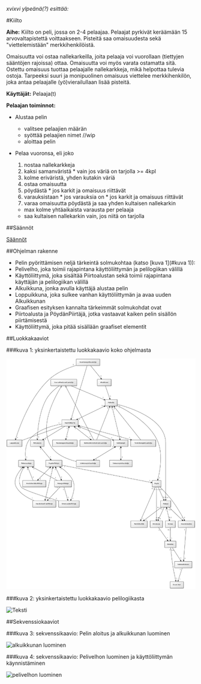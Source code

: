 *xvixvi ylpeänä(?) esittää:*

#Kiilto

**Aihe:** Kiilto on peli, jossa on 2-4 pelaajaa. Pelaajat pyrkivät keräämään 15 arvovaltapistettä voittaakseen. Pisteitä saa omaisuudesta sekä "viettelemistään" merkkihenkilöistä.

Omaisuutta voi ostaa nallekarkeilla, joita pelaaja voi vuorollaan (tiettyjen sääntöjen rajoissa) ottaa. Omaisuutta voi myös varata ostamatta sitä. Ostettu omaisuus tuottaa pelaajalle nallekarkkeja, mikä helpottaa tulevia ostoja. Tarpeeksi suuri ja monipuolinen omaisuus viettelee merkkihenkilön, joka antaa pelaajalle (yö)vierailullaan lisää pisteitä.

**Käyttäjät:** Pelaaja(t)

**Pelaajan toiminnot:**

* Alustaa pelin
  * valitsee pelaajien määrän
  * syöttää pelaajien nimet //wip
  * aloittaa pelin

* Pelaa vuoronsa, eli joko
  1. nostaa nallekarkkeja
    1. kaksi samanväristä
      * vain jos väriä on tarjolla >= 4kpl
    2. kolme eriväristä, yhden kutakin väriä
  2. ostaa omaisuutta
    1. pöydästä
      * jos karkit ja omaisuus riittävät
    2. varauksistaan
      * jos varauksia on
      * jos karkit ja omaisuus riittävät
  3. varaa omaisuutta pöydästä ja saa yhden kultaisen nallekarkin
    * max kolme yhtäaikaista varausta per pelaaja
    * saa kultaisen nallekarkin vain, jos niitä on tarjolla

##Säännöt

[Säännöt](saannot.md)

##Ohjelman rakenne

* Pelin pyörittämisen neljä tärkeintä solmukohtaa (katso [kuva 1](#kuva 1)): 
 * Pelivelho, joka toimii rajapintana käyttöliittymän ja pelilogiikan välillä
 * Käyttöliittymä, joka sisältää Piirtoalustan sekä toimii rajapintana käyttäjän ja pelilogiikan välillä
 * Alkuikkuna, jonka avulla käyttäjä alustaa pelin
 * Loppuikkuna, joka sulkee vanhan käyttöliittymän ja avaa uuden Alkuikkunan
* Graafisen esityksen kannalta tärkeimmät solmukohdat ovat
 * Piirtoalusta ja PöydänPiirtäjä, jotka vastaavat kaiken pelin sisällön piirtämisestä
 * Käyttöliittymä, joka pitää sisällään graafiset elementit

##Luokkakaaviot

###kuva 1: yksinkertaistettu luokkakaavio koko ohjelmasta

![](kuvat/kiilto_luokkakaavio3-1.png "luokkakaavio 3-1")

###kuva 2: yksinkertaistettu luokkakaavio pelilogiikasta

![Teksti](https://raw.githubusercontent.com/xvixvi/kiilto/master/dokumentointi/kuvat/luokkakaavio2-0.jpg "luokkakaavio 2-0")

##Sekvenssiokaaviot

###kuva 3: sekvenssikaavio: Pelin aloitus ja alkuikkunan luominen

![](https://github.com/xvixvi/kiilto/blob/master/dokumentointi/kuvat/sekvenssikaavio:Alkuikkuna.png "alkuikkunan luominen")

###kuva 4: sekvenssikaavio: Pelivelhon luominen ja käyttöliittymän käynnistäminen

![](https://github.com/xvixvi/kiilto/blob/master/dokumentointi/kuvat/sekvenssikaavio:PelivelhonLuominen.png "pelivelhon luominen")


